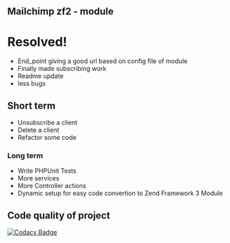Mailchimp zf2 - module
------------

# Resolved!

  - End_point giving a good url based on config file of module
  - Finally made subscribing work
  - Readme update
  - less bugs

## Short term
  - Unsubscribe a client
  - Delete a client
  - Refactor some code


### Long term

 - Write PHPUnit Tests
 - More services
 - More Controller actions
 - Dynamic setup for easy code convertion to Zend Framework 3 Module

Code quality of project
------------
[![Codacy Badge](https://api.codacy.com/project/badge/Grade/7226eea2ed344179af40f88b4f811f4e)](https://www.codacy.com/app/bbmbuunk_2/Mailchimp-zf2?utm_source=github.com&amp;utm_medium=referral&amp;utm_content=BBMBuunk/Mailchimp-zf2&amp;utm_campaign=Badge_Grade)